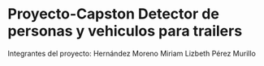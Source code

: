 # Proyecto-Capston Detector de personas y vehiculos para trailers
Integrantes del proyecto:
Hernández Moreno Miriam Lizbeth
Pérez Murillo
